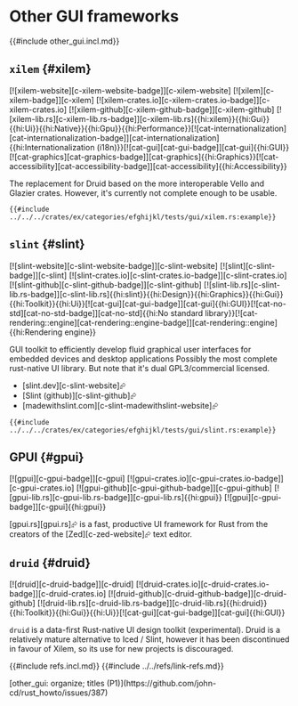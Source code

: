 # Other GUI frameworks

{{#include other_gui.incl.md}}

## `xilem` {#xilem}

[![xilem-website][c-xilem-website-badge]][c-xilem-website] [![xilem][c-xilem-badge]][c-xilem] [![xilem-crates.io][c-xilem-crates.io-badge]][c-xilem-crates.io] [![xilem-github][c-xilem-github-badge]][c-xilem-github] [![xilem-lib.rs][c-xilem-lib.rs-badge]][c-xilem-lib.rs]{{hi:xilem}}{{hi:Gui}}{{hi:Ui}}{{hi:Native}}{{hi:Gpu}}{{hi:Performance}}[![cat-internationalization][cat-internationalization-badge]][cat-internationalization]{{hi:Internationalization (i18n)}}[![cat-gui][cat-gui-badge]][cat-gui]{{hi:GUI}}[![cat-graphics][cat-graphics-badge]][cat-graphics]{{hi:Graphics}}[![cat-accessibility][cat-accessibility-badge]][cat-accessibility]{{hi:Accessibility}}

The replacement for Druid based on the more interoperable Vello and Glazier crates. However, it's currently not complete enough to be usable.

```rust,editable
{{#include ../../../crates/ex/categories/efghijkl/tests/gui/xilem.rs:example}}
```

## `slint` {#slint}

[![slint-website][c-slint-website-badge]][c-slint-website] [![slint][c-slint-badge]][c-slint] [![slint-crates.io][c-slint-crates.io-badge]][c-slint-crates.io] [![slint-github][c-slint-github-badge]][c-slint-github] [![slint-lib.rs][c-slint-lib.rs-badge]][c-slint-lib.rs]{{hi:slint}}{{hi:Design}}{{hi:Graphics}}{{hi:Gui}}{{hi:Toolkit}}{{hi:Ui}}[![cat-gui][cat-gui-badge]][cat-gui]{{hi:GUI}}[![cat-no-std][cat-no-std-badge]][cat-no-std]{{hi:No standard library}}[![cat-rendering::engine][cat-rendering::engine-badge]][cat-rendering::engine]{{hi:Rendering engine}}

GUI toolkit to efficiently develop fluid graphical user interfaces for embedded devices and desktop applications
Possibly the most complete rust-native UI library. But note that it's dual GPL3/commercial licensed.

- [slint.dev][c-slint-website]⮳
- [Slint (github)][c-slint-github]⮳
- [madewithslint.com][c-slint-madewithslint-website]⮳

```rust,editable
{{#include ../../../crates/ex/categories/efghijkl/tests/gui/slint.rs:example}}
```

## GPUI {#gpui}

[![gpui][c-gpui-badge]][c-gpui] [![gpui-crates.io][c-gpui-crates.io-badge]][c-gpui-crates.io] [![gpui-github][c-gpui-github-badge]][c-gpui-github] [![gpui-lib.rs][c-gpui-lib.rs-badge]][c-gpui-lib.rs]{{hi:gpui}}
[![gpui][c-gpui-badge]][c-gpui]{{hi:gpui}}

[gpui.rs][gpui.rs]⮳ is a fast, productive UI framework for Rust from the creators of the [Zed][c-zed-website]⮳ text editor.

## `druid` {#druid}

[![druid][c-druid-badge]][c-druid] [![druid-crates.io][c-druid-crates.io-badge]][c-druid-crates.io] [![druid-github][c-druid-github-badge]][c-druid-github] [![druid-lib.rs][c-druid-lib.rs-badge]][c-druid-lib.rs]{{hi:druid}}{{hi:Toolkit}}{{hi:Gui}}{{hi:Ui}}[![cat-gui][cat-gui-badge]][cat-gui]{{hi:GUI}}

`druid` is a data-first Rust-native UI design toolkit (experimental). Druid is a relatively mature alternative to Iced / Slint, however it has been discontinued in favour of Xilem, so its use for new projects is discouraged.

{{#include refs.incl.md}}
{{#include ../../refs/link-refs.md}}

<div class="hidden">
[other_gui: organize; titles (P1)](https://github.com/john-cd/rust_howto/issues/387)

</div>
